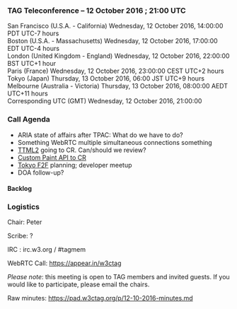 ### TAG Teleconference – 12 October 2016 ; 21:00 UTC

San Francisco (U.S.A. - California)	Wednesday, 12 October 2016, 14:00:00	PDT	UTC-7 hours  
Boston (U.S.A. - Massachusetts)	Wednesday, 12 October 2016, 17:00:00	EDT	UTC-4 hours  
London (United Kingdom - England)	Wednesday, 12 October 2016, 22:00:00	BST	UTC+1 hour  
Paris (France)	Wednesday, 12 October 2016, 23:00:00	CEST	UTC+2 hours  
Tokyo (Japan)	Thursday, 13 October 2016, 06:00	JST	UTC+9 hours  
Melbourne (Australia - Victoria)	Thursday, 13 October 2016, 08:00:00	AEDT	UTC+11 hours  
Corresponding UTC (GMT)	Wednesday, 12 October 2016, 21:00:00	 

### Call Agenda

* ARIA state of affairs after TPAC: What do we have to do?
* Something WebRTC multiple simultaneous connections something
* [TTML2](https://w3c.github.io/ttml2/spec/ttml2.html) going to CR. Can/should we review?
* [Custom Paint API to CR](https://drafts.css-houdini.org/css-paint-api/)
* [Tokyo F2F](https://github.com/w3ctag/meetings/tree/gh-pages/2016/11-tokyo) planning; developer meetup
* DOA follow-up?

#### Backlog

### Logistics

Chair: Peter

Scribe: ?

IRC : irc.w3.org / #tagmem

WebRTC Call: https://appear.in/w3ctag

*Please note*: this meeting is open to TAG members and invited guests. If you would like to participate, please email the chairs.

Raw minutes: https://pad.w3ctag.org/p/12-10-2016-minutes.md
